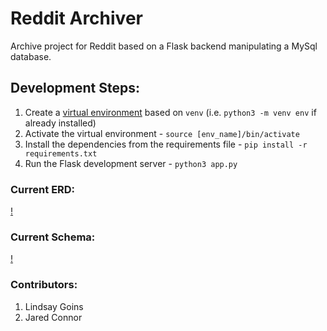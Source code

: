 # Reddit Archiver
Archive project for Reddit based on a Flask backend manipulating a MySql database.

## Development Steps: 
1) Create a [virtual environment](https://realpython.com/python-virtual-environments-a-primer/#what-is-a-virtual-environment) based on  `venv` (i.e. `python3 -m venv env` if already installed)
2) Activate the virtual environment - `source [env_name]/bin/activate`
3) Install the dependencies from the requirements file - `pip install -r requirements.txt`
4) Run the Flask development server - `python3 app.py` 

### Current ERD:
[!](https://raw.githubusercontent.com/jaredtconnor/Reddit-Archiver/master/Reddit%20Project%20-%20ERD.png?token=AFP6SIAF4VL7R5OT65HQ2VDARSKHO)

### Current Schema: 
[!](https://raw.githubusercontent.com/jaredtconnor/Reddit-Archiver/master/Reddit%20Project%20-%20Schema.png?token=AFP6SIGFVOBONTXASYKBI5TARSKI6g)

### Contributors: 
1) Lindsay Goins
2) Jared Connor
